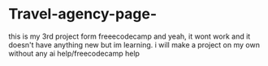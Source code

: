 # Travel-agency-page-
this is my 3rd project form freeecodecamp and yeah, it wont work and it doesn't have anything new but im learning. i will make a project on my own without any ai help/freecodecamp help 
